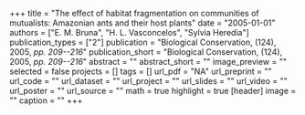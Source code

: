 +++
title = "The effect of habitat fragmentation on communities of mutualists: Amazonian ants and their host plants"
date = "2005-01-01"
authors = ["E. M. Bruna", "H. L. Vasconcelos", "Sylvia Heredia"]
publication_types = ["2"]
publication = "Biological Conservation, (124), 2005, _pp. 209--216_"
publication_short = "Biological Conservation, (124), 2005, _pp. 209--216_"
abstract = ""
abstract_short = ""
image_preview = ""
selected = false
projects = []
tags = []
url_pdf = "NA"
url_preprint = ""
url_code = ""
url_dataset = ""
url_project = ""
url_slides = ""
url_video = ""
url_poster = ""
url_source = ""
math = true
highlight = true
[header]
image = ""
caption = ""
+++
